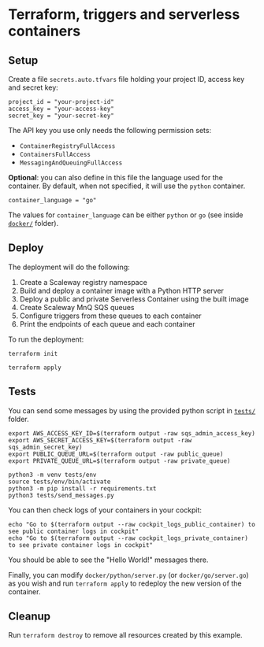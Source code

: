 # Terraform, triggers and serverless containers

## Setup

Create a file `secrets.auto.tfvars` file holding your project ID, access key and secret key:

```
project_id = "your-project-id"
access_key = "your-access-key"
secret_key = "your-secret-key"
```

The API key you use only needs the following permission sets:

- `ContainerRegistryFullAccess`
- `ContainersFullAccess`
- `MessagingAndQueuingFullAccess`

**Optional**: you can also define in this file the language used for the container. By default, when not specified, it will use the `python` container.

```
container_language = "go"
```

The values for `container_language` can be either `python` or `go` (see inside [`docker/`](docker/) folder).

## Deploy

The deployment will do the following:

1. Create a Scaleway registry namespace
2. Build and deploy a container image with a Python HTTP server
3. Deploy a public and private Serverless Container using the built image
4. Create Scaleway MnQ SQS queues
5. Configure triggers from these queues to each container
6. Print the endpoints of each queue and each container

To run the deployment:

```
terraform init

terraform apply
```

## Tests

You can send some messages by using the provided python script in [`tests/`](tests/) folder.

```shell
export AWS_ACCESS_KEY_ID=$(terraform output -raw sqs_admin_access_key)
export AWS_SECRET_ACCESS_KEY=$(terraform output -raw sqs_admin_secret_key)
export PUBLIC_QUEUE_URL=$(terraform output -raw public_queue)
export PRIVATE_QUEUE_URL=$(terraform output -raw private_queue)

python3 -m venv tests/env
source tests/env/bin/activate
python3 -m pip install -r requirements.txt
python3 tests/send_messages.py
```

You can then check logs of your containers in your cockpit:

```shell
echo "Go to $(terraform output --raw cockpit_logs_public_container) to see public container logs in cockpit"
echo "Go to $(terraform output --raw cockpit_logs_private_container) to see private container logs in cockpit"
```

You should be able to see the "Hello World!" messages there.

Finally, you can modify `docker/python/server.py` (or `docker/go/server.go`) as you wish and run `terraform apply` to redeploy the new version of the container.

## Cleanup

Run `terraform destroy` to remove all resources created by this example.
